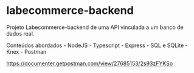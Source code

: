 # labecommerce-backend
Projeto Labecommerce-backend de uma API vinculada a um banco de dados real.

Conteúdos abordados - NodeJS - Typescript - Express - SQL e SQLite - Knex - Postman

https://documenter.getpostman.com/view/27685153/2s93zFYKSo
